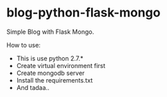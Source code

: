 # blog-python-flask-mongo
Simple Blog with Flask Mongo.

How to use:
- This is use python 2.7.*
- Create virtual environment first
- Create mongodb server
- Install the requirements.txt
- And tadaa..
